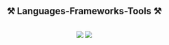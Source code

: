 <h2 align="center">⚒️ Languages-Frameworks-Tools ⚒️</h2>
<br/>
<div align="center">
    <img src="https://skillicons.dev/icons?i=bootstrap,html,css,vscode,github,git," />
    <img src="https://skillicons.dev/icons?i=nodejs,python,javascript,typescript,express,firebase,mongodb,c,java,nextjs,mysql,fastapi" /><br>
</div>
